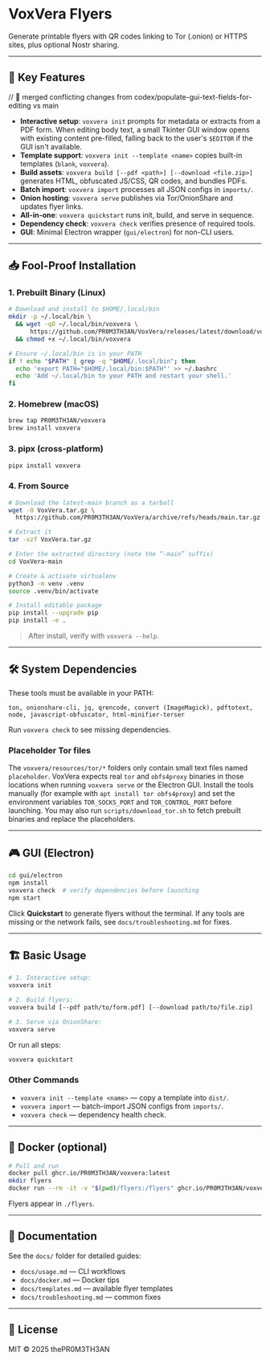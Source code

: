 # VoxVera Flyers

Generate printable flyers with QR codes linking to Tor (.onion) or HTTPS sites, plus optional Nostr sharing.

---

## 🚀 Key Features

// 🔧 merged conflicting changes from codex/populate-gui-text-fields-for-editing vs main
* **Interactive setup**: `voxvera init` prompts for metadata or extracts from a PDF form. When editing body text, a small Tkinter GUI window opens with existing content pre-filled, falling back to the user's `$EDITOR` if the GUI isn't available.
* **Template support**: `voxvera init --template <name>` copies built-in templates (`blank`, `voxvera`).
* **Build assets**: `voxvera build [--pdf <path>] [--download <file.zip>]` generates HTML, obfuscated JS/CSS, QR codes, and bundles PDFs.
* **Batch import**: `voxvera import` processes all JSON configs in `imports/`.
* **Onion hosting**: `voxvera serve` publishes via Tor/OnionShare and updates flyer links.
* **All-in-one**: `voxvera quickstart` runs init, build, and serve in sequence.
* **Dependency check**: `voxvera check` verifies presence of required tools.
* **GUI**: Minimal Electron wrapper (`gui/electron`) for non-CLI users.

---

## 📥 Fool-Proof Installation

### 1. Prebuilt Binary (Linux)

```bash
# Download and install to $HOME/.local/bin
mkdir -p ~/.local/bin \
  && wget -qO ~/.local/bin/voxvera \
      https://github.com/PR0M3TH3AN/VoxVera/releases/latest/download/voxvera \
  && chmod +x ~/.local/bin/voxvera

# Ensure ~/.local/bin is in your PATH
if ! echo "$PATH" | grep -q "$HOME/.local/bin"; then
  echo 'export PATH="$HOME/.local/bin:$PATH"' >> ~/.bashrc
  echo 'Add ~/.local/bin to your PATH and restart your shell.'
fi
````

### 2. Homebrew (macOS)

```bash
brew tap PR0M3TH3AN/voxvera
brew install voxvera
```

### 3. pipx (cross-platform)

```bash
pipx install voxvera
```

### 4. From Source

```bash
# Download the latest-main branch as a tarball
wget -O VoxVera.tar.gz \
  https://github.com/PR0M3TH3AN/VoxVera/archive/refs/heads/main.tar.gz

# Extract it
tar -xzf VoxVera.tar.gz

# Enter the extracted directory (note the “-main” suffix)
cd VoxVera-main

# Create & activate virtualenv
python3 -m venv .venv
source .venv/bin/activate

# Install editable package
pip install --upgrade pip
pip install -e .
```

> After install, verify with `voxvera --help`.

---

## 🛠️ System Dependencies

These tools must be available in your PATH:

```
ton, onionshare-cli, jq, qrencode, convert (ImageMagick), pdftotext,
node, javascript-obfuscator, html-minifier-terser
```

Run `voxvera check` to see missing dependencies.

### Placeholder Tor files

The `voxvera/resources/tor/*` folders only contain small text files named
`placeholder`. VoxVera expects real `tor` and `obfs4proxy` binaries in those
locations when running `voxvera serve` or the Electron GUI. Install the tools
manually (for example with `apt install tor obfs4proxy`) and set the
environment variables `TOR_SOCKS_PORT` and `TOR_CONTROL_PORT` before launching.
You may also run `scripts/download_tor.sh` to fetch prebuilt binaries and
replace the placeholders.

---

## 🎮 GUI (Electron)

```bash
cd gui/electron
npm install
voxvera check  # verify dependencies before launching
npm start
```

Click **Quickstart** to generate flyers without the terminal. If any tools are
missing or the network fails, see `docs/troubleshooting.md` for fixes.

---

## 🏗️ Basic Usage

```bash
# 1. Interactive setup:
voxvera init

# 2. Build flyers:
voxvera build [--pdf path/to/form.pdf] [--download path/to/file.zip]

# 3. Serve via OnionShare:
voxvera serve
```

Or run all steps:

```bash
voxvera quickstart
```

### Other Commands

* `voxvera init --template <name>` — copy a template into `dist/`.
* `voxvera import` — batch-import JSON configs from `imports/`.
* `voxvera check` — dependency health check.

---

## 🐳 Docker (optional)

```bash
# Pull and run
docker pull ghcr.io/PR0M3TH3AN/voxvera:latest
mkdir flyers
docker run --rm -it -v "$(pwd)/flyers:/flyers" ghcr.io/PR0M3TH3AN/voxvera
```

Flyers appear in `./flyers`.

---

## 📄 Documentation

See the `docs/` folder for detailed guides:

* `docs/usage.md` — CLI workflows
* `docs/docker.md` — Docker tips
* `docs/templates.md` — available flyer templates
* `docs/troubleshooting.md` — common fixes

---

## 📜 License

MIT © 2025 thePR0M3TH3AN
